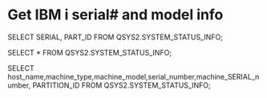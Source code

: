 # Get IBM i serial# and model info
SELECT SERIAL, PART_ID FROM QSYS2.SYSTEM_STATUS_INFO;   

SELECT * FROM QSYS2.SYSTEM_STATUS_INFO;   

SELECT host_name,machine_type,machine_model,serial_number,machine_SERIAL_number, PARTITION_ID FROM QSYS2.SYSTEM_STATUS_INFO;
